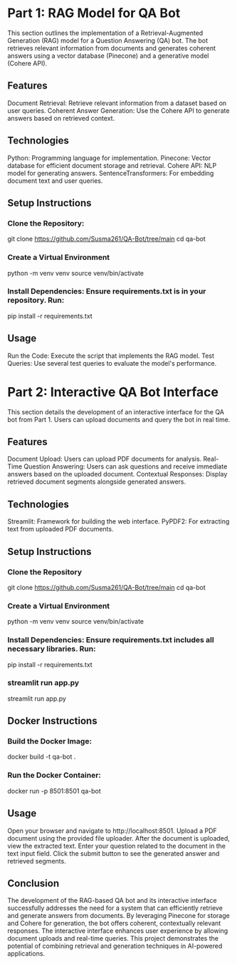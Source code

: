 # Part 1: RAG Model for QA Bot
This section outlines the implementation of a Retrieval-Augmented Generation (RAG) model for a Question Answering (QA) bot. The bot retrieves relevant information from documents and generates coherent answers using a vector database (Pinecone) and a generative model (Cohere API).

## Features
Document Retrieval: Retrieve relevant information from a dataset based on user queries.
Coherent Answer Generation: Use the Cohere API to generate answers based on retrieved context.

## Technologies
Python: Programming language for implementation.
Pinecone: Vector database for efficient document storage and retrieval.
Cohere API: NLP model for generating answers.
SentenceTransformers: For embedding document text and user queries.

## Setup Instructions
### Clone the Repository:
git clone https://github.com/Susma261/QA-Bot/tree/main
cd qa-bot

### Create a Virtual Environment
python -m venv venv
source venv/bin/activate  

### Install Dependencies: Ensure requirements.txt is in your repository. Run:
pip install -r requirements.txt

## Usage
Run the Code: Execute the script that implements the RAG model.
Test Queries: Use several test queries to evaluate the model's performance.

# Part 2: Interactive QA Bot Interface
This section details the development of an interactive interface for the QA bot from Part 1. Users can upload documents and query the bot in real time.

## Features
Document Upload: Users can upload PDF documents for analysis.
Real-Time Question Answering: Users can ask questions and receive immediate answers based on the uploaded document.
Contextual Responses: Display retrieved document segments alongside generated answers.

## Technologies
Streamlit: Framework for building the web interface.
PyPDF2: For extracting text from uploaded PDF documents.

## Setup Instructions
### Clone the Repository
git clone https://github.com/Susma261/QA-Bot/tree/main
cd qa-bot

### Create a Virtual Environment
python -m venv venv
source venv/bin/activate  

### Install Dependencies: Ensure requirements.txt includes all necessary libraries. Run:
pip install -r requirements.txt

### streamlit run app.py
streamlit run app.py

## Docker Instructions
### Build the Docker Image:
docker build -t qa-bot .

### Run the Docker Container:
docker run -p 8501:8501 qa-bot

## Usage
Open your browser and navigate to http://localhost:8501.
Upload a PDF document using the provided file uploader.
After the document is uploaded, view the extracted text.
Enter your question related to the document in the text input field.
Click the submit button to see the generated answer and retrieved segments.

## Conclusion
The development of the RAG-based QA bot and its interactive interface successfully addresses the need for a system that can efficiently retrieve and generate answers from documents. By leveraging Pinecone for storage and Cohere for generation, the bot offers coherent, contextually relevant responses. The interactive interface enhances user experience by allowing document uploads and real-time queries. This project demonstrates the potential of combining retrieval and generation techniques in AI-powered applications.









